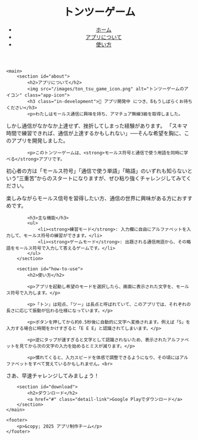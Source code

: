 <html lang="ja">
<head>
    <meta charset="UTF-8">
    <meta name="viewport" content="width=device-width, initial-scale=1.0">
    <title>トンツーゲーム - 詳細</title>
    <link rel="stylesheet" href="/assets/main.css">
</head>
<body>
    <header>
        <h1>トンツーゲーム</h1>
        <nav>
            <ul>
                <li><a href="/index.html">ホーム</a></li>
                <li><a href="#about">アプリについて</a></li>
                <li><a href="#how-to-use">使い方</a></li>
            </ul>
        </nav>
    </header>


    <main>
        <section id="about">
            <h2>アプリについて</h2>
            <img src="/images/ton_tsu_game_icon.png" alt="トンツーゲームのアイコン" class="app-icon">
            <h3 class="in-development">📱 アプリ開発中 につき、ßもうしばらくお待ちください</h3>
            <p>わたしはモールス通信に興味を持ち、アマチュア無線3級を取得しました。
しかし通信がなかなか上達せず、挫折してしまった経験があります。
「スキマ時間で練習できれば、通信が上達するかもしれない」──そんな希望を胸に、このアプリを開発しました。</p>

            <p>このトンツーゲームは、<strong>モールス符号と通信で使う用語を同時に学べる</strong>アプリです。
初心者の方は「モールス符号」「通信で使う単語」「略語」のいずれも知らないという“三重苦”からのスタートになりますが、ぜひ粘り強くチャレンジしてみてください。</p>
            <p>楽しみながらモールス信号を習得したい方、通信の世界に興味がある方におすすめです。</p>

            <h3>主な機能</h3>
            <ul>
                <li><strong>練習モード</strong>: 入力欄に自由にアルファベットを入力して、モールス符号の練習ができます。</li>
                <li><strong>ゲームモード</strong>: 出題される通信用語から、その略語をモールス符号で入力して答えるゲームです。</li>
            </ul>
        </section>

        <section id="how-to-use">
            <h2>使い方</h2>

            <p>アプリを起動し希望のモードを選択したら、画面に表示された文字を、モールス符号で入力します。</p>

            <p>「トン」は短点、「ツー」は長点と呼ばれていて、このアプリでは、それぞれの長さに応じて振動が伝わる仕様になっています。</p>

            <p>ボタンを押してから約0.5秒後に自動的に文字へ変換されます。例えば「S」を入力する場合に時間をかけすぎると「E E E」と認識されてしまいます。</p>

            <p>逆にタップが速すぎると文字として認識されないため、表示されたアルファベットを見てから次の文字の入力を始めるとミスが減ります。</p>

            <p>慣れてくると、入力スピードを体感で調整できるようになり、その頃にはアルファベットをすべて覚えているかもしれません。<br>
さあ、早速チャレンジしてみましょう！</p>
        </section>

        <section id="download">
            <h2>ダウンロード</h2>
            <a href="#" class="detail-link">Google Playでダウンロード</a>
        </section>
    </main>

    <footer>
        <p>&copy; 2025 アプリ制作チーム</p>
    </footer>
</body>
</html>